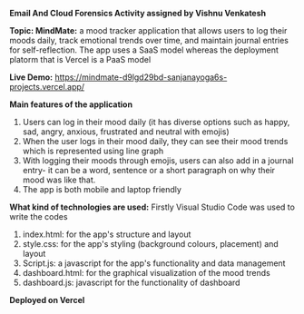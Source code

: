 **Email And Cloud Forensics Activity assigned by Vishnu Venkatesh**

**Topic: MindMate:** a mood tracker application that allows users to log their moods daily, track emotional trends over time, and maintain journal entries for self-reflection.
The app uses a SaaS model whereas the deployment platorm that is Vercel is a PaaS model

**Live Demo:** https://mindmate-d9lgd29bd-sanjanayoga6s-projects.vercel.app/

**Main features of the application**
1. Users can log in their mood daily (it has diverse options such as happy, sad, angry, anxious, frustrated and neutral with emojis)
2. When the user logs in their mood daily, they can see their mood trends which is represented using line graph
3. With logging their moods through emojis, users can also add in a journal entry- it can be a word, sentence or a short paragraph on why their mood was like that.
4. The app is both mobile and laptop friendly

**What kind of technologies are used:**
Firstly Visual Studio Code was used to write the codes 
1. index.html: for the app's structure and layout
2. style.css: for the app's styling (background colours, placement) and layout
3. Script.js: a javascript for the app's functionality and data management
4. dashboard.html: for the graphical visualization of the mood trends
5. dashboard.js: javascript for the functionality of dashboard

**Deployed on Vercel**
